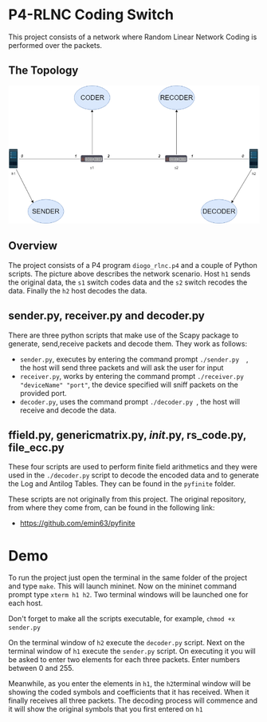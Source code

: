 P4-RLNC Coding Switch
=====
This project consists of a network where Random Linear Network Coding is performed over the packets.

## The Topology
![Image](images/rlncTopo.png "rlnc")

## Overview

The project consists of a P4 program  ```diogo_rlnc.p4``` and a couple of Python scripts.
The picture above describes the network scenario. Host ```h1``` sends the original data, the ```s1``` switch codes data and the ```s2``` switch recodes the data. Finally the ```h2```  host decodes the data.

## sender.py, receiver.py and decoder.py
There are three python scripts that make use of the Scapy package to generate, send,receive packets and decode them.
They work as follows:

 * ```sender.py```, executes by entering the command prompt ```./sender.py  ```, the host will send three packets and will ask the user for input
 * ```receiver.py```, works by entering the command prompt ```./receiver.py "deviceName" "port"```, the device specified will sniff packets on the provided port.
 * ```decoder.py```, uses the command prompt ```./decoder.py ```, the host will receive and decode the  data.

## ffield.py, genericmatrix.py, _init_.py, rs_code.py, file_ecc.py
These four scripts are used to perform finite field arithmetics and they were used in the  ```./decoder.py``` script to decode the encoded data and to generate the Log and Antilog Tables. They can be found in the ```pyfinite``` folder.


These scripts are not originally from this project. The original repository, from where they come from, can be found in the following link:

  * https://github.com/emin63/pyfinite

Demo
=====
To run the project just open the terminal in the same folder of the project and type ```make```. This will launch mininet.
Now on the mininet command prompt type ```xterm h1 h2```. Two terminal windows will be launched one for each host.


Don't forget to make all the scripts executable, for example, ```chmod +x sender.py```


On the terminal window of ```h2``` execute the ```decoder.py``` script. Next on the terminal window of ```h1``` execute the
```sender.py``` script. On executing it you will be asked to enter two elements for each three packets. Enter numbers between 0 and 255.


Meanwhile, as you enter the elements in ```h1```, the ```h2```terminal window will be showing the coded symbols and coefficients that it has received. When it finally receives all three packets. The decoding process will commence and it will show the original symbols that you first entered on ```h1```
